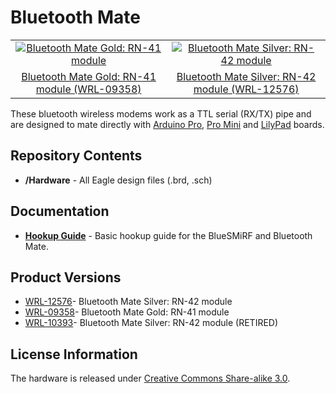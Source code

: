 Bluetooth Mate
==============

<table class="table table-hover table-striped table-bordered">
  <tr align="center">
   <td><a href="https://www.sparkfun.com/products/9358"><img src="https://dlnmh9ip6v2uc.cloudfront.net//images/products/9/3/5/8/09358-01.jpg" alt="Bluetooth Mate Gold: RN-41 module"></a></td>
   <td><a href="https://www.sparkfun.com/products/12576"><img src="https://cdn.sparkfun.com//assets/parts/9/2/2/8/12576-01.jpg" alt="Bluetooth Mate Silver: RN-42 module"></a></td>
  </tr>
  <tr align="center">
    <td><a href="https://www.sparkfun.com/products/9358">Bluetooth Mate Gold: RN-41 module (WRL-09358)</a></td>
    <td><a href="https://www.sparkfun.com/products/12576">Bluetooth Mate Silver: RN-42 module (WRL-12576)</a></td>
  </tr>
</table>

These bluetooth wireless modems work as a TTL serial (RX/TX) pipe and are designed to mate directly with [Arduino Pro](https://www.sparkfun.com/products/10915), [Pro Mini](https://www.sparkfun.com/products/11114) and [LilyPad](https://www.sparkfun.com/products/9266) boards. 

Repository Contents
-------------------

* **/Hardware** - All Eagle design files (.brd, .sch)

Documentation
--------------
* **[Hookup Guide](https://learn.sparkfun.com/tutorials/using-the-bluesmirf)** - Basic hookup guide for the BlueSMiRF and Bluetooth Mate.

Product Versions
----------------
* [WRL-12576](https://www.sparkfun.com/products/12576)- Bluetooth Mate Silver: RN-42 module
* [WRL-09358](https://www.sparkfun.com/products/9358)- Bluetooth Mate Gold: RN-41 module
* [WRL-10393](https://www.sparkfun.com/products/10393)- Bluetooth Mate Silver: RN-42 module (RETIRED)

License Information
-------------------
The hardware is released under [Creative Commons Share-alike 3.0](http://creativecommons.org/licenses/by-sa/3.0/).  
